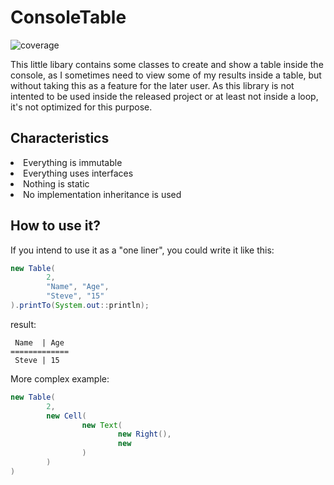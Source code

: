 # ConsoleTable
![coverage](https://sonarcloud.io/api/project_badges/measure?project=de.synth.console_table%3Aconsole_table&metric=alert_status
)  


This little libary contains some classes to create and show a table inside the console,
as I sometimes need to view some of my results inside a table, but without taking this
as a feature for the later user. 
As this library is not intented to be used inside the released project or at least not
inside a loop, it's not optimized for this purpose. 

## Characteristics
<lo>
    <li>Everything is immutable</li>
    <li>Everything uses interfaces</li>
    <li>Nothing is static</li>
    <li>No implementation inheritance is used</li>
</lo>

## How to use it?
If you intend to use it as a "one liner", you could write it like this:
```Java
new Table(
        2,
        "Name", "Age",
        "Steve", "15"
).printTo(System.out::println);
```
result:
```
 Name  | Age
============= 
 Steve | 15  
```

More complex example:
```java
new Table(
        2,
        new Cell(
                new Text(
                        new Right(),
                        new 
                )
        )
)
```